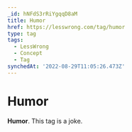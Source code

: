 ```yaml
---
_id: hNFdS3rRiYgqqD8aM
title: Humor
href: https://lesswrong.com/tag/humor
type: tag
tags:
  - LessWrong
  - Concept
  - Tag
synchedAt: '2022-08-29T11:05:26.473Z'
---
```

# Humor

**Humor**. This tag is a joke.